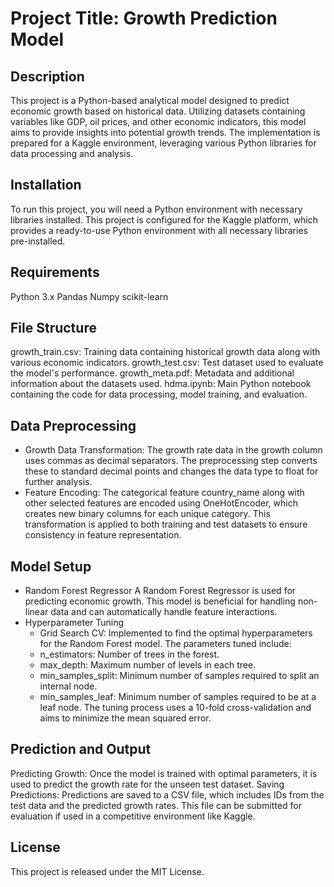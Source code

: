 # Project Title: Growth Prediction Model
## Description
This project is a Python-based analytical model designed to predict economic growth based on historical data. Utilizing datasets containing variables like GDP, oil prices, and other economic indicators, this model aims to provide insights into potential growth trends. The implementation is prepared for a Kaggle environment, leveraging various Python libraries for data processing and analysis.

## Installation
To run this project, you will need a Python environment with necessary libraries installed. This project is configured for the Kaggle platform, which provides a ready-to-use Python environment with all necessary libraries pre-installed.

## Requirements
Python 3.x
Pandas
Numpy
scikit-learn
## File Structure
growth_train.csv: Training data containing historical growth data along with various economic indicators.
growth_test.csv: Test dataset used to evaluate the model's performance.
growth_meta.pdf: Metadata and additional information about the datasets used.
hdma.ipynb: Main Python notebook containing the code for data processing, model training, and evaluation.
## Data Preprocessing
- Growth Data Transformation: The growth rate data in the growth column uses commas as decimal separators. The preprocessing step converts these to standard decimal points and changes the data type to float for further analysis.
- Feature Encoding:
The categorical feature country_name along with other selected features are encoded using OneHotEncoder, which creates new binary columns for each unique category.
This transformation is applied to both training and test datasets to ensure consistency in feature representation.
## Model Setup
- Random Forest Regressor
A Random Forest Regressor is used for predicting economic growth. This model is beneficial for handling non-linear data and can automatically handle feature interactions.
- Hyperparameter Tuning
  - Grid Search CV: Implemented to find the optimal hyperparameters for the Random Forest model. The parameters tuned include:
  - n_estimators: Number of trees in the forest.
  - max_depth: Maximum number of levels in each tree.
  - min_samples_split: Minimum number of samples required to split an internal node.
  - min_samples_leaf: Minimum number of samples required to be at a leaf node.
The tuning process uses a 10-fold cross-validation and aims to minimize the mean squared error.
## Prediction and Output
Predicting Growth: Once the model is trained with optimal parameters, it is used to predict the growth rate for the unseen test dataset.
Saving Predictions: Predictions are saved to a CSV file, which includes IDs from the test data and the predicted growth rates. This file can be submitted for evaluation if used in a competitive environment like Kaggle.

## License
This project is released under the MIT License.
